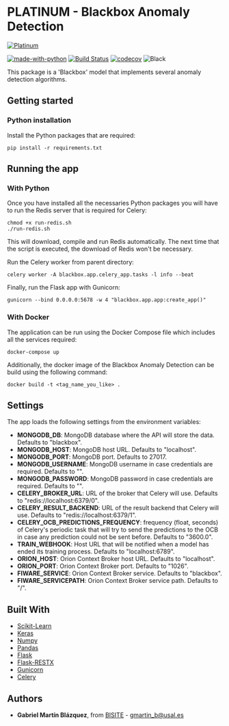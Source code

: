# PLATINUM - Blackbox Anomaly Detection

[![Platinum](https://platinum.usal.es/themes/startupgrowth_lite/logo.png)
](https://platinum.usal.es)

[![made-with-python](https://img.shields.io/badge/Made%20with-Python-1f425f.svg)](https://www.python.org/)
[![Build Status](https://travis-ci.com/gabrielmbmb/platinum-blackbox-anomaly.svg?token=Ym8dypMsw2NFNbxtSMrV&branch=master)](https://travis-ci.com/gabrielmbmb/platinum-blackbox-anomaly)
[![codecov](https://codecov.io/gh/gabrielmbmb/platinum-blackbox-anomaly/branch/master/graph/badge.svg?token=lAfRL6ePBZ)](https://codecov.io/gh/gabrielmbmb/platinum-blackbox-anomaly)
![Black](https://img.shields.io/badge/code%20style-black-000000.svg)

This package is a 'Blackbox' model that implements several anomaly detection algorithms.

## Getting started

### Python installation

Install the Python packages that are required:

    pip install -r requirements.txt

## Running the app

### With Python

Once you have installed all the necessaries Python packages you will have to run the Redis server that is required for
Celery:
  
    chmod +x run-redis.sh
    ./run-redis.sh
  
This will download, compile and run Redis automatically. The next time that the script is executed, the download of
Redis won't be necessary.

Run the Celery worker from parent directory:

    celery worker -A blackbox.app.celery_app.tasks -l info --beat

Finally, run the Flask app with Gunicorn:

    gunicorn --bind 0.0.0.0:5678 -w 4 "blackbox.app.app:create_app()"

### With Docker

The application can be run using the Docker Compose file which includes all the services required:

    docker-compose up

Additionally, the docker image of the Blackbox Anomaly Detection can be build using the following command:

    docker build -t <tag_name_you_like> .

## Settings

The app loads the following settings from the environment variables:

- **MONGODB_DB**: MongoDB database where the API will store the data. Defaults to "blackbox".
- **MONGODB_HOST**: MongoDB host URL. Defaults to "localhost".
- **MONGODB_PORT**: MongoDB port. Defaults to 27017.
- **MONGODB_USERNAME**: MongoDB username in case credentials are required. Defaults to "".
- **MONGODB_PASSWORD**: MongoDB password in case credentials are required. Defaults to "".
- **CELERY_BROKER_URL**: URL of the broker that Celery will use. Defaults to "redis://localhost:6379/0".
- **CELERY_RESULT_BACKEND**: URL of the result backend that Celery will use. Defaults to "redis://localhost:6379/1".
- **CELERY_OCB_PREDICTIONS_FREQUENCY**: frequency (float, seconds) of Celery's periodic task that will try to send the predictions to the OCB in case any prediction could not be sent before. Defaults to "3600.0".
- **TRAIN_WEBHOOK**: Host URL that will be notified when a model has ended its training process. Defaults to "localhost:6789".
- **ORION_HOST**: Orion Context Broker host URL. Defaults to "localhost".
- **ORION_PORT**: Orion Context Broker port. Defaults to "1026".
- **FIWARE_SERVICE**: Orion Context Broker service. Defaults to "blackbox".
- **FIWARE_SERVICEPATH**: Orion Context Broker service path. Defaults to "/".

## Built With

- [Scikit-Learn](https://scikit-learn.org/stable/index.html)
- [Keras](https://keras.io)
- [Numpy](https://numpy.org/)
- [Pandas](https://pandas.pydata.org/)
- [Flask](https://flask.palletsprojects.com/en/1.1.x/)
- [Flask-RESTX](https://flask-restx.readthedocs.io/en/latest/)
- [Gunicorn](https://gunicorn.org/)
- [Celery](http://www.celeryproject.org/)

## Authors

- **Gabriel Martín Blázquez**, from [BISITE](https://bisite.usal.es) - gmartin_b@usal.es
